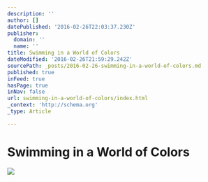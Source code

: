 ```yaml
---
description: ''
author: []
datePublished: '2016-02-26T22:03:37.230Z'
publisher:
  domain: ''
  name: ''
title: Swimming in a World of Colors
dateModified: '2016-02-26T21:59:29.242Z'
sourcePath: _posts/2016-02-26-swimming-in-a-world-of-colors.md
published: true
inFeed: true
hasPage: true
inNav: false
url: swimming-in-a-world-of-colors/index.html
_context: 'http://schema.org'
_type: Article

---
```

# Swimming in a World of Colors
![](https://the-grid-user-content.s3-us-west-2.amazonaws.com/2fdfd7a9-8cd8-43b1-b0ed-cf6951791fb5.png)